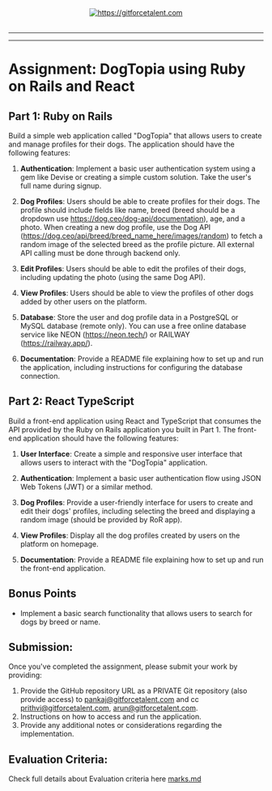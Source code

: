 <div align="center">
	<a target="_blank" href="https://gitforcetalent.com">
        <picture>
            <source media="(prefers-color-scheme: dark)" srcset="https://gitforcetalent.com/_next/image?url=%2Fimages%2Flogo-light.png&w=1920&q=75">
            <source media="(prefers-color-scheme: light)" srcset="https://gitforcetalent.com/_next/image?url=%2Fimages%2Flogo.png&w=1920&q=75">
            <img alt="https://gitforcetalent.com" src="https://gitforcetalent.com/_next/image?url=%2Fimages%2Flogo.png">
        </picture>
	</a>
    <br />
    <br />
</div>

---

---

# Assignment: DogTopia using Ruby on Rails and React

## Part 1: Ruby on Rails

Build a simple web application called "DogTopia" that allows users to create and manage profiles for their dogs. The application should have the following features:

1. **Authentication**: Implement a basic user authentication system using a gem like Devise or creating a simple custom solution. Take the user's full name during signup.

2. **Dog Profiles**: Users should be able to create profiles for their dogs. The profile should include fields like name, breed (breed should be a dropdown use https://dog.ceo/dog-api/documentation), age, and a photo. When creating a new dog profile, use the Dog API (https://dog.ceo/api/breed/breed_name_here/images/random) to fetch a random image of the selected breed as the profile picture. All external API calling must be done through backend only.

3. **Edit Profiles**: Users should be able to edit the profiles of their dogs, including updating the photo (using the same Dog API).

4. **View Profiles**: Users should be able to view the profiles of other dogs added by other users on the platform.

5. **Database**: Store the user and dog profile data in a PostgreSQL or MySQL database (remote only). You can use a free online database service like NEON (https://neon.tech/) or RAILWAY (https://railway.app/).

6. **Documentation**: Provide a README file explaining how to set up and run the application, including instructions for configuring the database connection.

## Part 2: React TypeScript

Build a front-end application using React and TypeScript that consumes the API provided by the Ruby on Rails application you built in Part 1. The front-end application should have the following features:

1. **User Interface**: Create a simple and responsive user interface that allows users to interact with the "DogTopia" application.

2. **Authentication**: Implement a basic user authentication flow using JSON Web Tokens (JWT) or a similar method.

3. **Dog Profiles**: Provide a user-friendly interface for users to create and edit their dogs' profiles, including selecting the breed and displaying a random image (should be provided by RoR app).

4. **View Profiles**: Display all the dog profiles created by users on the platform on homepage.

5. **Documentation**: Provide a README file explaining how to set up and run the front-end application.

## Bonus Points

- Implement a basic search functionality that allows users to search for dogs by breed or name.

## Submission:

Once you've completed the assignment, please submit your work by providing:

1. Provide the GitHub repository URL as a PRIVATE Git repository (also provide access) to pankaj@gitforcetalent.com and cc prithvi@gitforcetalent.com, arun@gitforcetalent.com.
2. Instructions on how to access and run the application.
3. Provide any additional notes or considerations regarding the implementation.

## Evaluation Criteria:

Check full details about Evaluation criteria here [marks.md](MARKS.md)
